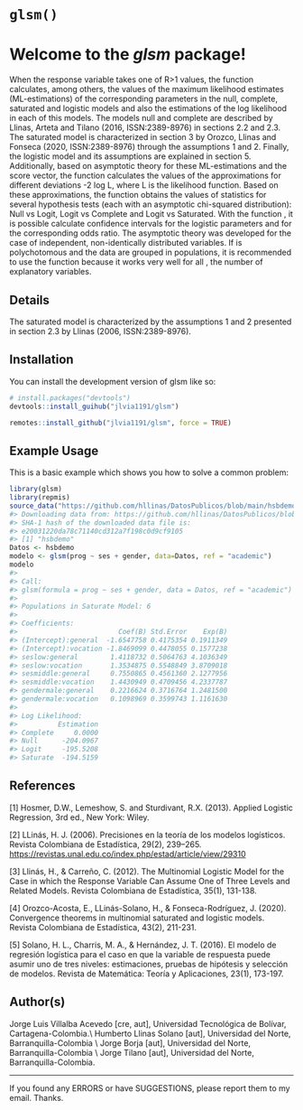 
<!-- README.md is generated from README.Rmd. Please edit that file -->

# `glsm()`

<!-- badges: start -->
<!-- badges: end -->

# Welcome to the *glsm* package!

When the response variable takes one of R\>1 values, the function
calculates, among others, the values of the maximum likelihood estimates
(ML-estimations) of the corresponding parameters in the null, complete,
saturated and logistic models and also the estimations of the log
likelihood in each of this models. The models null and complete are
described by Llinas, Arteta and Tilano (2016, ISSN:2389-8976) in
sections 2.2 and 2.3. The saturated model is characterized in section 3
by Orozco, Llinas and Fonseca (2020, ISSN:2389-8976) through the
assumptions 1 and 2. Finally, the logistic model and its assumptions are
explained in section 5. Additionally, based on asymptotic theory for
these ML-estimations and the score vector, the function calculates the
values of the approximations for different deviations -2 log L, where L
is the likelihood function. Based on these approximations, the function
obtains the values of statistics for several hypothesis tests (each with
an asymptotic chi-squared distribution): Null vs Logit, Logit vs
Complete and Logit vs Saturated. With the function , it is possible
calculate confidence intervals for the logistic parameters and for the
corresponding odds ratio. The asymptotic theory was developed for the
case of independent, non-identically distributed variables. If is
polychotomous and the data are grouped in populations, it is recommended
to use the function because it works very well for all , the number of
explanatory variables.

## Details

The saturated model is characterized by the assumptions 1 and 2
presented in section 2.3 by Llinas (2006, ISSN:2389-8976).

## Installation

You can install the development version of glsm like so:

``` r
# install.packages("devtools")
devtools::install_guihub("jlvia1191/glsm")

remotes::install_github("jlvia1191/glsm", force = TRUE)
```

## Example Usage

This is a basic example which shows you how to solve a common problem:

``` r
library(glsm)
library(repmis)
source_data("https://github.com/hllinas/DatosPublicos/blob/main/hsbdemo.Rdata?raw=false")
#> Downloading data from: https://github.com/hllinas/DatosPublicos/blob/main/hsbdemo.Rdata?raw=false
#> SHA-1 hash of the downloaded data file is:
#> e20031220da78c71140cd312a7f198c0d9cf9105
#> [1] "hsbdemo"
Datos <- hsbdemo
modelo <- glsm(prog ~ ses + gender, data=Datos, ref = "academic")
modelo
#> 
#> Call:
#> glsm(formula = prog ~ ses + gender, data = Datos, ref = "academic")
#> 
#> Populations in Saturate Model: 6
#> 
#> Coefficients: 
#>                         Coef(B) Std.Error    Exp(B)
#> (Intercept):general  -1.6547758 0.4175354 0.1911349
#> (Intercept):vocation -1.8469099 0.4478055 0.1577238
#> seslow:general        1.4118732 0.5064763 4.1036349
#> seslow:vocation       1.3534875 0.5548849 3.8709018
#> sesmiddle:general     0.7550865 0.4561360 2.1277956
#> sesmiddle:vocation    1.4430949 0.4709456 4.2337787
#> gendermale:general    0.2216624 0.3716764 1.2481500
#> gendermale:vocation   0.1098969 0.3599743 1.1161630
#> 
#> Log Likelihood: 
#>          Estimation
#> Complete     0.0000
#> Null      -204.0967
#> Logit     -195.5208
#> Saturate  -194.5159
```

## References

\[1\] Hosmer, D.W., Lemeshow, S. and Sturdivant, R.X. (2013). Applied
Logistic Regression, 3rd ed., New York: Wiley.

\[2\] LLinás, H. J. (2006). Precisiones en la teoría de los modelos
logísticos. Revista Colombiana de Estadística, 29(2), 239–265.
<https://revistas.unal.edu.co/index.php/estad/article/view/29310>

\[3\] Llinás, H., & Carreño, C. (2012). The Multinomial Logistic Model
for the Case in which the Response Variable Can Assume One of Three
Levels and Related Models. Revista Colombiana de Estadística, 35(1),
131-138.

\[4\] Orozco-Acosta, E., LLinás-Solano, H., & Fonseca-Rodríguez, J.
(2020). Convergence theorems in multinomial saturated and logistic
models. Revista Colombiana de Estadística, 43(2), 211-231.

\[5\] Solano, H. L., Charris, M. A., & Hernández, J. T. (2016). El
modelo de regresión logística para el caso en que la variable de
respuesta puede asumir uno de tres niveles: estimaciones, pruebas de
hipótesis y selección de modelos. Revista de Matemática: Teoría y
Aplicaciones, 23(1), 173-197.

## Author(s)

Jorge Luis Villalba Acevedo \[cre, aut\], Universidad Tecnológica de
Bolívar, Cartagena-Colombia.\\ Humberto Llinas Solano \[aut\],
Universidad del Norte, Barranquilla-Colombia \\ Jorge Borja \[aut\],
Universidad del Norte, Barranquilla-Colombia \\ Jorge Tilano \[aut\],
Universidad del Norte, Barranquilla-Colombia.

------------------------------------------------------------------------

If you found any ERRORS or have SUGGESTIONS, please report them to my
email. Thanks.
